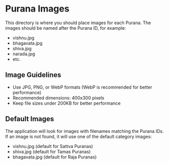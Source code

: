 # Purana Images

This directory is where you should place images for each Purana. The images should be named after the Purana ID, for example:

- vishnu.jpg
- bhagavata.jpg
- shiva.jpg
- narada.jpg
- etc.

## Image Guidelines

- Use JPG, PNG, or WebP formats (WebP is recommended for better performance)
- Recommended dimensions: 400x300 pixels
- Keep file sizes under 200KB for better performance

## Default Images

The application will look for images with filenames matching the Purana IDs. If an image is not found, it will use one of the default category images:

- vishnu.jpg (default for Sattva Puranas)
- shiva.jpg (default for Tamas Puranas)
- bhagavata.jpg (default for Raja Puranas)
